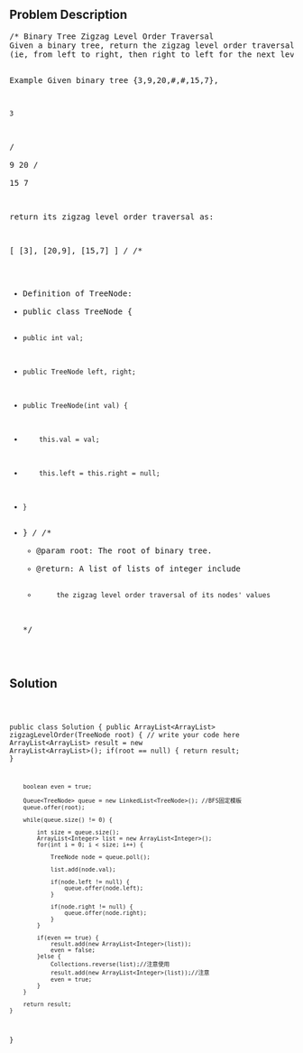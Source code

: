 <!--
<style>
  body { font-family: Arial, sans-serif; }
  .container { max-width: 100%; margin: auto; padding: 20px; }
  .comment-block { background-color: #f9f9f9; padding: 10px; border-left: 5px solid #ccc; }
  .code-block { background-color: #f4f4f4; padding: 10px; border: 1px solid #ddd; }
</style>
-->

<div class='container'>
<h2>Problem Description</h2>
<div class='comment-block'>
<pre>
/* Binary Tree Zigzag Level Order Traversal 
Given a binary tree, return the zigzag level order traversal of its nodes' values. 
(ie, from left to right, then right to left for the next level and alternate between).

Example
Given binary tree {3,9,20,#,#,15,7},

    3
   / \
  9  20
    /  \
   15   7
 

return its zigzag level order traversal as:

[
  [3],
  [20,9],
  [15,7]
]
*/
/**
 * Definition of TreeNode:
 * public class TreeNode {
 *     public int val;
 *     public TreeNode left, right;
 *     public TreeNode(int val) {
 *         this.val = val;
 *         this.left = this.right = null;
 *     }
 * }
 */
    /**
     * @param root: The root of binary tree.
     * @return: A list of lists of integer include 
     *          the zigzag level order traversal of its nodes' values 
     */
</pre>
</div>

<h2>Solution</h2>
<div class='code-block'>
<pre><code class='language-java'>

 
 
public class Solution {
    public ArrayList<ArrayList<Integer>> zigzagLevelOrder(TreeNode root) {
        // write your code here
        ArrayList<ArrayList<Integer>> result = new ArrayList<ArrayList<Integer>>();
        if(root == null) {
            return result;
        }
        
        boolean even = true; 
        
        Queue<TreeNode> queue = new LinkedList<TreeNode>(); //BFS固定模板
        queue.offer(root);
        
        while(queue.size() != 0) {
            
            int size = queue.size();
            ArrayList<Integer> list = new ArrayList<Integer>();
            for(int i = 0; i < size; i++) {
                
                TreeNode node = queue.poll();
                
                list.add(node.val);

                if(node.left != null) {
                    queue.offer(node.left);
                }
                
                if(node.right != null) {
                    queue.offer(node.right);
                }
            }
            
            if(even == true) {
                result.add(new ArrayList<Integer>(list));
                even = false;
            }else {
                Collections.reverse(list);//注意使用
                result.add(new ArrayList<Integer>(list));//注意
                even = true;
            }
        }
        
        return result;
    }
}</code></pre>
</div>
</div>
